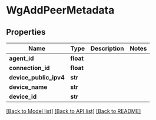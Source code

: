 # WgAddPeerMetadata

## Properties
Name | Type | Description | Notes
------------ | ------------- | ------------- | -------------
**agent_id** | **float** |  | 
**connection_id** | **float** |  | 
**device_public_ipv4** | **str** |  | 
**device_name** | **str** |  | 
**device_id** | **str** |  | 

[[Back to Model list]](../README.md#documentation-for-models) [[Back to API list]](../README.md#documentation-for-api-endpoints) [[Back to README]](../README.md)

